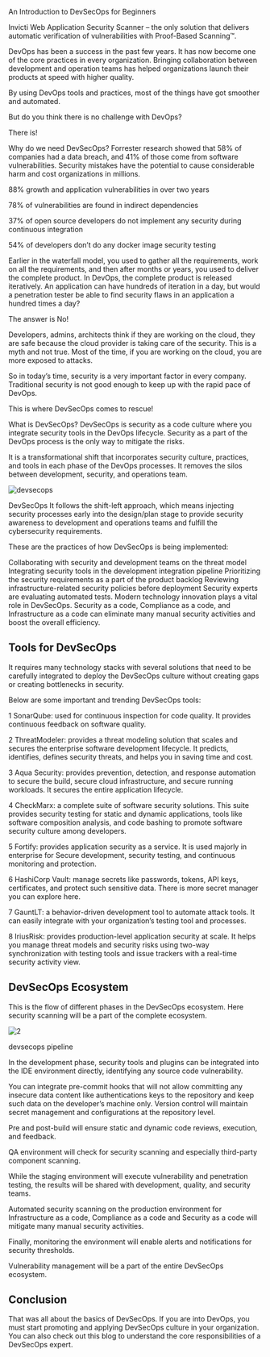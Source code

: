 An Introduction to DevSecOps for Beginners

Invicti Web Application Security Scanner – the only solution that delivers automatic verification of vulnerabilities with Proof-Based Scanning™.


DevOps has been a success in the past few years. It has now become one of the core practices in every organization. Bringing collaboration between development and operation teams has helped organizations launch their products at speed with higher quality.

By using DevOps tools and practices, most of the things have got smoother and automated.

But do you think there is no challenge with DevOps?

There is!

Why do we need DevSecOps?
Forrester research showed that 58% of companies had a data breach, and 41% of those come from software vulnerabilities. Security mistakes have the potential to cause considerable harm and cost organizations in millions.

88% growth and application vulnerabilities in over two years

78% of vulnerabilities are found in indirect dependencies

37% of open source developers do not implement any security during continuous integration

54% of developers don’t do any docker image security testing

Earlier in the waterfall model, you used to gather all the requirements, work on all the requirements, and then after months or years, you used to deliver the complete product. In DevOps, the complete product is released iteratively. An application can have hundreds of iteration in a day, but would a penetration tester be able to find security flaws in an application a hundred times a day?

The answer is No!

Developers, admins, architects think if they are working on the cloud, they are safe because the cloud provider is taking care of the security. This is a myth and not true. Most of the time, if you are working on the cloud, you are more exposed to attacks.

So in today’s time, security is a very important factor in every company. Traditional security is not good enough to keep up with the rapid pace of DevOps.

This is where DevSecOps comes to rescue!

What is DevSecOps?
DevSecOps is security as a code culture where you integrate security tools in the DevOps lifecycle. Security as a part of the DevOps process is the only way to mitigate the risks.

It is a transformational shift that incorporates security culture, practices, and tools in each phase of the DevOps processes. It removes the silos between development, security, and operations team.

![devsecops](https://user-images.githubusercontent.com/93249038/221332892-63d608c2-8491-40ae-945b-b94e822a7d23.jpg)

DevSecOps
It follows the shift-left approach, which means injecting security processes early into the design/plan stage to provide security awareness to development and operations teams and fulfill the cybersecurity requirements.

These are the practices of how DevSecOps is being implemented:

Collaborating with security and development teams on the threat model
Integrating security tools in the development integration pipeline
Prioritizing the security requirements as a part of the product backlog
Reviewing infrastructure-related security policies before deployment
Security experts are evaluating automated tests.
Modern technology innovation plays a vital role in DevSecOps. Security as a code, Compliance as a code, and Infrastructure as a code can eliminate many manual security activities and boost the overall efficiency.

## Tools for DevSecOps
It requires many technology stacks with several solutions that need to be carefully integrated to deploy the DevSecOps culture without creating gaps or creating bottlenecks in security.

Below are some important and trending DevSecOps tools:

1 SonarQube: used for continuous inspection for code quality. It provides continuous feedback on software quality.

2 ThreatModeler: provides a threat modeling solution that scales and secures the enterprise software development lifecycle. It predicts, identifies, defines security threats, and helps you in saving time and cost.

3 Aqua Security: provides prevention, detection, and response automation to secure the build, secure cloud infrastructure, and secure running workloads. It secures the entire application lifecycle.

4 CheckMarx: a complete suite of software security solutions. This suite provides security testing for static and dynamic applications, tools like software composition analysis, and code bashing to promote software security culture among developers.

5 Fortify: provides application security as a service. It is used majorly in enterprise for Secure development, security testing, and continuous monitoring and protection.

6 HashiCorp Vault: manage secrets like passwords, tokens, API keys, certificates, and protect such sensitive data. There is more secret manager you can explore here.

7 GauntLT: a behavior-driven development tool to automate attack tools. It can easily integrate with your organization’s testing tool and processes.

8 IriusRisk: provides production-level application security at scale. It helps you manage threat models and security risks using two-way synchronization with testing tools and issue trackers with a real-time security activity view.

## DevSecOps Ecosystem
This is the flow of different phases in the DevSecOps ecosystem. Here security scanning will be a part of the complete ecosystem.

![2](https://user-images.githubusercontent.com/93249038/221332915-bc87bb37-b2f0-4d17-9c86-c26df7d3be5d.jpg)

devsecops pipeline

In the development phase, security tools and plugins can be integrated into the IDE environment directly, identifying any source code vulnerability.

You can integrate pre-commit hooks that will not allow committing any insecure data content like authentications keys to the repository and keep such data on the developer’s machine only.
Version control will maintain secret management and configurations at the repository level.

Pre and post-build will ensure static and dynamic code reviews, execution, and feedback.

QA environment will check for security scanning and especially third-party component scanning.

While the staging environment will execute vulnerability and penetration testing, the results will be shared with development, quality, and security teams.

Automated security scanning on the production environment for Infrastructure as a code, 
Compliance as a code and Security as a code will mitigate many manual security activities.

Finally, monitoring the environment will enable alerts and notifications for security thresholds.

Vulnerability management will be a part of the entire DevSecOps ecosystem.

## Conclusion
That was all about the basics of DevSecOps. If you are into DevOps, you must start promoting and applying DevSecOps culture in your organization. You can also check out this blog to understand the core responsibilities of a DevSecOps expert.
